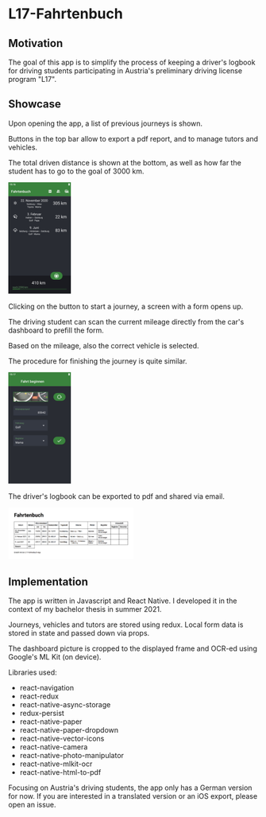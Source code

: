 # L17-Fahrtenbuch

## Motivation

The goal of this app is to simplify the process of keeping a driver's logbook for driving students participating in Austria's preliminary driving license program "L17". 

## Showcase

Upon opening the app, a list of previous journeys is shown.

Buttons in the top bar allow to export a pdf report, and to manage tutors and vehicles.

The total driven distance is shown at the bottom, as well as how far the student has to go to the goal of 3000 km.

<img src="screenshots/home.png" width="25%" />

Clicking on the button to start a journey, a screen with a form opens up.

The driving student can scan the current mileage directly from the car's dashboard to prefill the form.

Based on the mileage, also the correct vehicle is selected.

The procedure for finishing the journey is quite similar.

<img src="screenshots/journey.png" width="25%" />

The driver's logbook can be exported to pdf and shared via email.

<img src="screenshots/report.png" width="50%" />

## Implementation

The app is written in Javascript and React Native.
I developed it in the context of my bachelor thesis in summer 2021.

Journeys, vehicles and tutors are stored using redux.
Local form data is stored in state and passed down via props.

The dashboard picture is cropped to the displayed frame and OCR-ed using Google's ML Kit (on device).

Libraries used:

* react-navigation
* react-redux
* react-native-async-storage
* redux-persist
* react-native-paper
* react-native-paper-dropdown
* react-native-vector-icons
* react-native-camera
* react-native-photo-manipulator
* react-native-mlkit-ocr
* react-native-html-to-pdf

Focusing on Austria's driving students, the app only has a German version for now.
If you are interested in a translated version or an iOS export, please open an issue.
